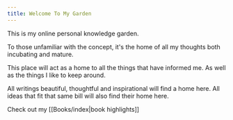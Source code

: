 ```yaml
---
title: Welcome To My Garden
---
```

This is my online personal knowledge garden.

To those unfamiliar with the concept, it's the home of all my thoughts both incubating and mature.

This place will act as a home to all the things that have informed me. As well as the things I like to keep around.

All writings beautiful, thoughtful and inspirational will find a home here. All ideas that fit that same bill will also find their home here.

Check out my [[Books/index|book highlights]]